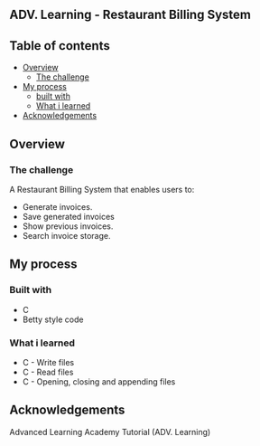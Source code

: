 ## ADV. Learning - Restaurant Billing System


## Table of contents

- [Overview](#overview)
  - [The challenge](#the-challenge)
- [My process](#my-process)
  - [built with](#built-with)
  - [What i learned](#what-i-learned)
- [Acknowledgements](#acknowledgements)


## Overview

### The challenge

A Restaurant Billing System that enables users to:

- Generate invoices.
- Save generated invoices
- Show previous invoices.
- Search invoice storage.

## My process

### Built with

-  C
-  Betty style code

### What i learned

- C - Write files
- C - Read files
- C - Opening, closing and appending files

## Acknowledgements

Advanced Learning Academy Tutorial (ADV. Learning)
